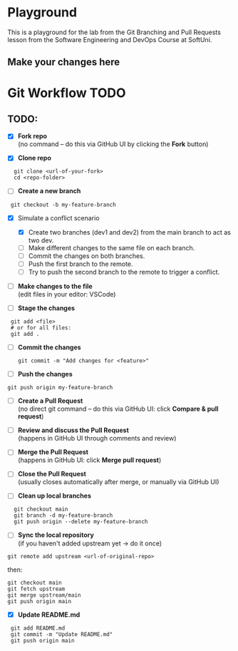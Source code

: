 # Playground
This is a playground for the lab from the Git Branching and Pull Requests lesson from the Software Engineering and DevOps Course at SoftUni.

## Make your changes here

# Git Workflow TODO

## TODO:

- [x] **Fork repo**  
  (no command – do this via GitHub UI by clicking the **Fork** button)  

- [x] **Clone repo**  
```
  git clone <url-of-your-fork>
  cd <repo-folder>
  ```

- [ ] **Create a new branch**  
 ```
  git checkout -b my-feature-branch
  ```
- [x] Simulate a conflict scenario
  - [x] Create two branches (dev1 and dev2) from the main branch to act as two dev.
  - [ ] Make different changes to the same file on each branch.
  - [ ] Commit the changes on both branches.
  - [ ] Push the first branch to the remote.
  - [ ] Try to push the second branch to the remote to trigger a conflict.

- [ ] **Make changes to the file**  
  (edit files in your editor: VSCode)  

- [ ] **Stage the changes**  
  
 ``` 
  git add <file>
  # or for all files:
  git add .
  ```
  
- [ ] **Commit the changes**  
  
  ```
  git commit -m "Add changes for <feature>"
  ```
  
- [ ] **Push the changes**  
  
 ```
 git push origin my-feature-branch
 ```
  
- [ ] **Create a Pull Request**  
  (no direct git command – do this via GitHub UI: click **Compare & pull request**)  

- [ ] **Review and discuss the Pull Request**  
  (happens in GitHub UI through comments and review)  

- [ ] **Merge the Pull Request**  
  (happens in GitHub UI: click **Merge pull request**)  

- [ ] **Close the Pull Request**  
  (usually closes automatically after merge, or manually via GitHub UI)  

- [ ] **Clean up local branches**  
  
``` 
  git checkout main
  git branch -d my-feature-branch
  git push origin --delete my-feature-branch
  ```
  
- [ ] **Sync the local repository**  
  (if you haven't added upstream yet → do it once)  
  
 ``` 
 git remote add upstream <url-of-original-repo>
 ```

  then:  
  ```
  git checkout main
  git fetch upstream
  git merge upstream/main
  git push origin main
  ```

- [x] **Update README.md**  
 ```
  git add README.md
  git commit -m "Update README.md"
  git push origin main
  ```
  